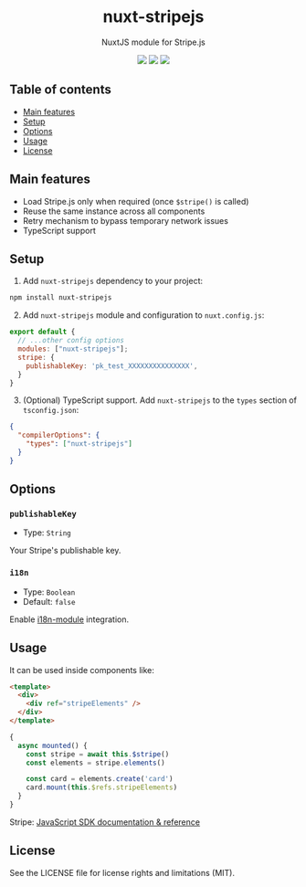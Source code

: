 <h1 align="center">
  nuxt-stripejs
</h1>
<p align="center">
  NuxtJS module for Stripe.js
</p>

<p align="center">
  <a href="https://www.npmjs.com/package/nuxt-stripejs"><img src="https://img.shields.io/npm/v/nuxt-stripejs?style=flat-square"></a> <a href="https://www.npmjs.com/package/nuxt-stripejs"><img src="https://img.shields.io/npm/dt/nuxt-stripejs?style=flat-square"></a> <a href="#"><img src="https://img.shields.io/github/license/dogchef-be/nuxt-stripejs?style=flat-square"></a>
</p>

## Table of contents
- [Main features](#main-features)
- [Setup](#setup)
- [Options](#options)
- [Usage](#usage)
- [License](#license)

## Main features

- Load Stripe.js only when required (once `$stripe()` is called)
- Reuse the same instance across all components
- Retry mechanism to bypass temporary network issues
- TypeScript support

## Setup

1. Add `nuxt-stripejs` dependency to your project:

```bash
npm install nuxt-stripejs
```

2. Add `nuxt-stripejs` module and configuration to `nuxt.config.js`:

```js
export default {
  // ...other config options
  modules: ["nuxt-stripejs"];
  stripe: {
    publishableKey: 'pk_test_XXXXXXXXXXXXXXX',
  }
}
```

3. (Optional) TypeScript support. Add `nuxt-stripejs` to the `types` section of `tsconfig.json`:

```json
{
  "compilerOptions": {
    "types": ["nuxt-stripejs"]
  }
}
```

## Options

### `publishableKey`

- Type: `String`

Your Stripe's publishable key.

### `i18n`

- Type: `Boolean`
- Default: `false`

Enable [i18n-module](https://github.com/nuxt-community/i18n-module) integration.

## Usage

It can be used inside components like:

```html
<template>
  <div>
    <div ref="stripeElements" />
  </div>
</template>
```

```js
{
  async mounted() {
    const stripe = await this.$stripe()
    const elements = stripe.elements()

    const card = elements.create('card')
    card.mount(this.$refs.stripeElements)
  }
}
```

Stripe: [JavaScript SDK documentation & reference](https://stripe.com/docs/js)

## License

See the LICENSE file for license rights and limitations (MIT).
